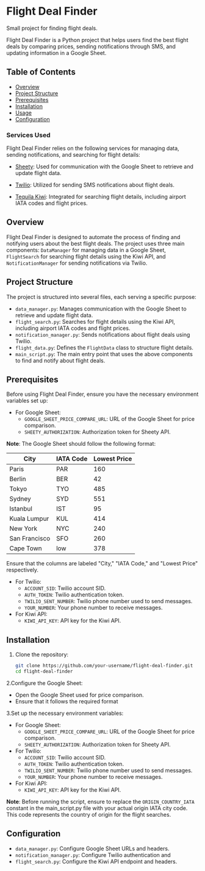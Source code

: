 # Flight Deal Finder
Small project for finding flight deals.

Flight Deal Finder is a Python project that helps users find the best flight deals by comparing prices, sending notifications through SMS, and updating information in a Google Sheet.

## Table of Contents

- [Overview](#overview)
- [Project Structure](#project-structure)
- [Prerequisites](#prerequisites)
- [Installation](#installation)
- [Usage](#usage)
- [Configuration](#configuration)

### Services Used

Flight Deal Finder relies on the following services for managing data, sending notifications, and searching for flight details:

- [Sheety](https://sheety.co/): Used for communication with the Google Sheet to retrieve and update flight data.

- [Twilio](https://www.twilio.com/): Utilized for sending SMS notifications about flight deals.

- [Tequila Kiwi](https://tequila.kiwi.com/): Integrated for searching flight details, including airport IATA codes and flight prices.


## Overview

Flight Deal Finder is designed to automate the process of finding and notifying users about the best flight deals. The project uses three main components: `DataManager` for managing data in a Google Sheet, `FlightSearch` for searching flight details using the Kiwi API, and `NotificationManager` for sending notifications via Twilio.

## Project Structure

The project is structured into several files, each serving a specific purpose:

- `data_manager.py`: Manages communication with the Google Sheet to retrieve and update flight data.
- `flight_search.py`: Searches for flight details using the Kiwi API, including airport IATA codes and flight prices.
- `notification_manager.py`: Sends notifications about flight deals using Twilio.
- `flight_data.py`: Defines the `FlightData` class to structure flight details.
- `main_script.py`: The main entry point that uses the above components to find and notify about flight deals.

## Prerequisites

Before using Flight Deal Finder, ensure you have the necessary environment variables set up:

- For Google Sheet:
  - `GOOGLE_SHEET_PRICE_COMPARE_URL`: URL of the Google Sheet for price comparison.
  - `SHEETY_AUTHORIZATION`: Authorization token for Sheety API.
    
**Note**: The Google Sheet should follow the following format:

| City          | IATA Code | Lowest Price |
| ------------- | --------- | ------------ |
| Paris         | PAR       | 160          |
| Berlin        | BER       | 42           |
| Tokyo         | TYO       | 485          |
| Sydney        | SYD       | 551          |
| Istanbul      | IST       | 95           |
| Kuala Lumpur  | KUL       | 414          |
| New York      | NYC       | 240          |
| San Francisco | SFO       | 260          |
| Cape Town     | low       | 378          |

Ensure that the columns are labeled "City," "IATA Code," and "Lowest Price" respectively.
- For Twilio:
  - `ACCOUNT_SID`: Twilio account SID.
  - `AUTH_TOKEN`: Twilio authentication token.
  - `TWILIO_SENT_NUMBER`: Twilio phone number used to send messages.
  - `YOUR_NUMBER`: Your phone number to receive messages.
- For Kiwi API:
  - `KIWI_API_KEY`: API key for the Kiwi API.

## Installation

1. Clone the repository:

   ```bash
   git clone https://github.com/your-username/flight-deal-finder.git
   cd flight-deal-finder
2.Configure the Google Sheet:
- Open the Google Sheet used for price comparison.
- Ensure that it follows the required format

3.Set up the necessary environment variables:
- For Google Sheet:
  - `GOOGLE_SHEET_PRICE_COMPARE_URL`: URL of the Google Sheet for price comparison.
  - `SHEETY_AUTHORIZATION`: Authorization token for Sheety API.
- For Twilio:
  - `ACCOUNT_SID`: Twilio account SID.
  - `AUTH_TOKEN`: Twilio authentication token.
  - `TWILIO_SENT_NUMBER`: Twilio phone number used to send messages.
  - `YOUR_NUMBER`: Your phone number to receive messages.
- For Kiwi API:
  - `KIWI_API_KEY`: API key for the Kiwi API.

 **Note**: Before running the script, ensure to replace the `ORIGIN_COUNTRY_IATA` constant in the main_script.py file with your actual origin IATA city code. This code represents the country of origin for the flight searches.


## Configuration
- `data_manager.py`: Configure Google Sheet URLs and headers.
- `notification_manager.py`: Configure Twilio authentication and
- `flight_search.py`: Configure the Kiwi API endpoint and headers.

  
